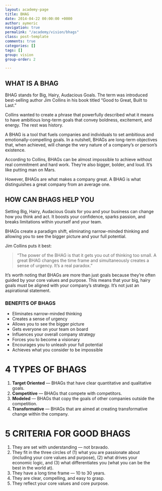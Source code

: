 ```yaml
---
layout: academy-page
title: BHAG
date: 2014-04-22 00:00:00 +0000
author: aymeric
navigation: true
permalink: "/academy/vision/bhags"
class: post-template
comments: true
categories: []
tags: []
group: vision
group-order: 2

---
```

## WHAT IS A BHAG

BHAG stands for Big, Hairy, Audacious Goals. The term was introduced best-selling author Jim Collins in his book titled “Good to Great, Built to Last.” 

Collins wanted to create a phrase that powerfully described what it means to have ambitious long-term goals that convey boldness, excitement, and energy. The rest was history.

A BHAG is a tool that fuels companies and individuals to set ambitious and emotionally-compelling goals. In a nutshell, BHAGs are long-term objectives that, when achieved, will change the very nature of a company’s or person’s existence. 

According to Collins, BHAGs can be almost impossible to achieve without real commitment and hard work. They’re also bigger, bolder, and loud. It’s like putting man on Mars. 

However, BHAGs are what makes a company great. A BHAG is what distinguishes a great company from an average one.

## HOW CAN BHAGS HELP YOU

Setting Big, Hairy, Audacious Goals for you and your business can change how you think and act. It boosts your confidence, sparks passion, and breaks limitations within yourself and your team. 

BHAGs create a paradigm shift, eliminating narrow-minded thinking and allowing you to see the bigger picture and your full potential.

Jim Collins puts it best: 

> “The power of the BHAG is that it gets you out of thinking too small. A great BHAG changes the time frame and simultaneously creates a sense of urgency. It’s a real paradox.” 

It’s worth noting that BHAGs are more than just goals because they’re often guided by your core values and purpose. This means that your big, hairy goals must be aligned with your company’s strategy. It’s not just an aspirational statement.

### BENEFITS OF BHAGS

* Eliminates narrow-minded thinking
* Creates a sense of urgency
* Allows you to see the bigger picture
* Gets everyone on your team on board
* Influences your overall company strategy
* Forces you to become a visionary
* Encourages you to unleash your full potential
* Achieves what you consider to be impossible

# 4 TYPES OF BHAGS

1. **Target Oriented** — BHAGs that have clear quantitative and qualitative goals.
2. **Competitive** — BHAGs that compete with competitors.
3. **Modeled** — BHAGs that copy the goals of other companies outside the competition.
4. **Transformative** — BHAGs that are aimed at creating transformative change within the company.

# 5 CRITERIA FOR GOOD BHAGS 

1. They are set with understanding — not bravado.
2. They fit in the three circles of (1) what you are passionate about (including your core values and purpose), (2) what drives your economic logic, and (3) what differentiates you (what you can be the best in the world at).
3. They have a long time frame — 10 to 30 years.
4. They are clear, compelling, and easy to grasp.
5. They reflect your core values and core purpose.